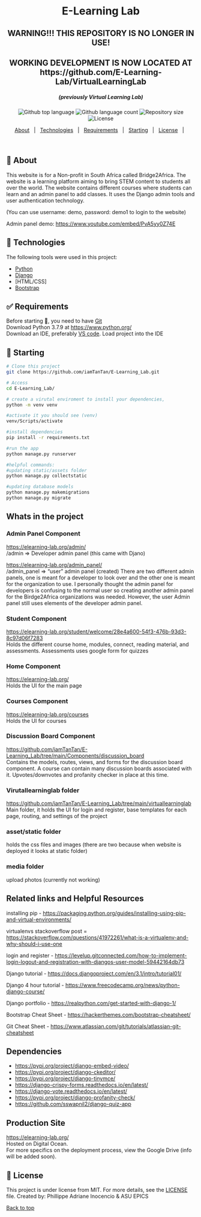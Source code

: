 ﻿<h1 align="center">E-Learning Lab</h1>
 <h2 align="center">WARNING!!! THIS REPOSITORY IS NO LONGER IN USE!</h2>
<h2 align="center">WORKING DEVELOPMENT IS NOW LOCATED AT https://github.com/E-Learning-Lab/VirtualLearningLab</h2>
<h5 align="center"> (previously Virtual Learning Lab) </h5>

<p align="center">
  <img alt="Github top language" src="https://img.shields.io/github/languages/top/iamTanTan/E-Learning_Lab?color=56BEB8">

  <img alt="Github language count" src="https://img.shields.io/github/languages/count/iamTanTan/E-Learning_Lab?color=56BEB8">

  <img alt="Repository size" src="https://img.shields.io/github/repo-size/iamTanTan/E-Learning_Lab?color=56BEB8">

  <img alt="License" src="https://img.shields.io/github/license/iamTanTan/E-Learning_Lab?color=56BEB8">

</p>

<p align="center">
  <a href="#dart-about">About</a> &#xa0; | &#xa0; 
  <a href="#rocket-technologies">Technologies</a> &#xa0; | &#xa0;
  <a href="#white_check_mark-requirements">Requirements</a> &#xa0; | &#xa0;
  <a href="#checkered_flag-starting">Starting</a> &#xa0; | &#xa0;
  <a href="#memo-license">License</a> &#xa0; | &#xa0;
</p>

<br>

## :dart: About

This website is for a Non-profit in South Africa called Bridge2Africa.
The website is a learning platform aiming to bring STEM content to students all over the world. The website contains different courses where students can learn
and an admin panel to add classes. It uses the Django admin tools and user
authentication technology.

(You can use username: demo, password: demo1 to login to the website)

Admin panel demo: https://www.youtube.com/embed/PvA5yy0Z74E

## :rocket: Technologies

The following tools were used in this project:

-   [Python](https://www.python.org)
-   [Django](https://www.djangoproject.com/)
-   [HTML/CSS]
-   [Bootstrap](https://getbootstrap.com/)

## :white_check_mark: Requirements

Before starting :checkered_flag:, you need to have [Git](https://git-scm.com)  
Download Python 3.7.9 at https://www.python.org/  
Download an IDE, preferably [VS code](https://code.visualstudio.com/download). Load project into the IDE

## :checkered_flag: Starting

```bash
# Clone this project
git clone https://github.com/iamTanTan/E-Learning_Lab.git

# Access
cd E-Learning_Lab/

# create a virutal enviroment to install your dependencies,
python -m venv venv

#activate it you should see (venv)
venv/Scripts/activate

#install dependencies
pip install -r requirements.txt

#run the app
python manage.py runserver
```
```bash
#helpful commands:
#updating static/assets folder
python manage.py collectstatic

#updating database models
python manage.py makemigrations
python manage.py migrate
```

## Whats in the project

### Admin Panel Component

https://elearning-lab.org/admin/  
<website link>/admin => Developer admin panel (this came with Djano)

https://elearning-lab.org/admin_panel/  
<website link>/admin_panel => “user” admin panel (created)
There are two different admin panels, one is meant for a developer to look over and the other one is meant for the organization to use. I personally thought the admin panel for developers is confusing to the normal user so creating another admin panel for the Birdge2Africa organizations was needed. However, the user Admin panel still uses elements of the developer admin panel.

### Student Component

https://elearning-lab.org/student/welcome/28e4a600-54f3-476b-93d3-8c97d06f7283  
Holds the different course home, modules, connect, reading material, and assessments. Assessments uses google form for quizzes

### Home Component

https://elearning-lab.org/  
Holds the UI for the main page

### Courses Component

https://elearning-lab.org/courses  
Holds the UI for courses

### Discussion Board Component

https://github.com/iamTanTan/E-Learning_Lab/tree/main/Components/discussion_board  
Contains the models, routes, views, and forms for the discussion board component. A course can contain many discussion boards associated with it. Upvotes/downvotes and profanity checker in place at this time.

### Virutallearninglab folder

https://github.com/iamTanTan/E-Learning_Lab/tree/main/virtuallearninglab  
Main folder, it holds the UI for login and register, base templates for each page, routing, and settings of the project

### asset/static folder

holds the css files and images (there are two because when website is deployed it looks at static folder)

### media folder

upload photos (currently not working)

## Related links and Helpful Resources

installing pip - https://packaging.python.org/guides/installing-using-pip-and-virtual-environments/

virtualenvs stackoverflow post = https://stackoverflow.com/questions/41972261/what-is-a-virtualenv-and-why-should-i-use-one

login and register - https://levelup.gitconnected.com/how-to-implement-login-logout-and-registration-with-djangos-user-model-59442164db73

Django tutorial - https://docs.djangoproject.com/en/3.1/intro/tutorial01/

Django 4 hour tutorial - https://www.freecodecamp.org/news/python-django-course/

Django portfolio - https://realpython.com/get-started-with-django-1/

Bootstrap Cheat Sheet - https://hackerthemes.com/bootstrap-cheatsheet/

Git Cheat Sheet - https://www.atlassian.com/git/tutorials/atlassian-git-cheatsheet

## Dependencies

-   https://pypi.org/project/django-embed-video/
-   https://pypi.org/project/django-ckeditor/
-   https://pypi.org/project/django-tinymce/
-   https://django-crispy-forms.readthedocs.io/en/latest/
-   https://django-vote.readthedocs.io/en/latest/
-   https://pypi.org/project/django-profanity-check/
-   https://github.com/sswapnil2/django-quiz-app

## Production Site

https://elearning-lab.org/  
Hosted on Digital Ocean.  
For more specifics on the deployment process, view the Google Drive (info will be added soon).

## :memo: License

This project is under license from MIT. For more details, see the [LICENSE](LICENSE.md) file.
Created by: Phillippe Adriane Inocencio & ASU EPICS
&#xa0;

<a href="#top">Back to top</a>
